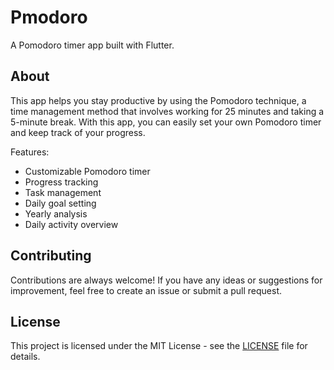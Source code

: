 # Pmodoro

A Pomodoro timer app built with Flutter.

## About

This app helps you stay productive by using the Pomodoro technique, a time management method that
involves working for 25 minutes and taking a 5-minute break. With this app, you can easily set your
own Pomodoro timer and keep track of your progress.

Features:

- Customizable Pomodoro timer
- Progress tracking
- Task management
- Daily goal setting
- Yearly analysis
- Daily activity overview

## Contributing

Contributions are always welcome! If you have any ideas or suggestions for improvement, feel free to
create an issue or submit a pull request.

## License

This project is licensed under the MIT License - see
the [LICENSE](https://github.com/time-mastery/pmodoro-application/blob/main/License) file for
details.



